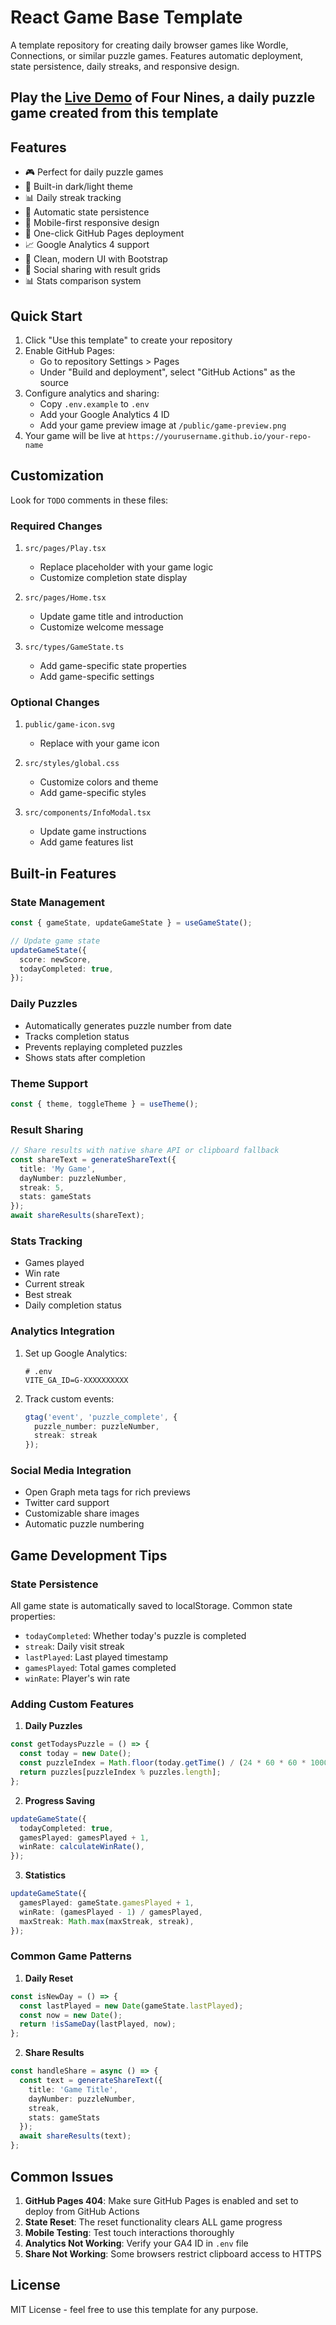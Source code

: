 # React Game Base Template

A template repository for creating daily browser games like Wordle, Connections, or similar puzzle games. Features automatic deployment, state persistence, daily streaks, and responsive design.

## Play the [Live Demo](https://burgerfun.tech/four-nines/) of Four Nines, a daily puzzle game created from this template

## Features

- 🎮 Perfect for daily puzzle games
- 🌙 Built-in dark/light theme
- 📊 Daily streak tracking
- 🔄 Automatic state persistence
- 📱 Mobile-first responsive design
- 🚀 One-click GitHub Pages deployment
- 📈 Google Analytics 4 support
- 🎨 Clean, modern UI with Bootstrap
- 🔗 Social sharing with result grids
- 📊 Stats comparison system

## Quick Start

1. Click "Use this template" to create your repository
2. Enable GitHub Pages:
   - Go to repository Settings > Pages
   - Under "Build and deployment", select "GitHub Actions" as the source
3. Configure analytics and sharing:
   - Copy `.env.example` to `.env`
   - Add your Google Analytics 4 ID
   - Add your game preview image at `/public/game-preview.png`
4. Your game will be live at `https://yourusername.github.io/your-repo-name`

## Customization

Look for `TODO` comments in these files:

### Required Changes
1. `src/pages/Play.tsx`
   - Replace placeholder with your game logic
   - Customize completion state display

2. `src/pages/Home.tsx`
   - Update game title and introduction
   - Customize welcome message

3. `src/types/GameState.ts`
   - Add game-specific state properties
   - Add game-specific settings

### Optional Changes
1. `public/game-icon.svg`
   - Replace with your game icon

2. `src/styles/global.css`
   - Customize colors and theme
   - Add game-specific styles

3. `src/components/InfoModal.tsx`
   - Update game instructions
   - Add game features list

## Built-in Features

### State Management
```typescript
const { gameState, updateGameState } = useGameState();

// Update game state
updateGameState({
  score: newScore,
  todayCompleted: true,
});
```

### Daily Puzzles
- Automatically generates puzzle number from date
- Tracks completion status
- Prevents replaying completed puzzles
- Shows stats after completion

### Theme Support
```typescript
const { theme, toggleTheme } = useTheme();
```

### Result Sharing
```typescript
// Share results with native share API or clipboard fallback
const shareText = generateShareText({
  title: 'My Game',
  dayNumber: puzzleNumber,
  streak: 5,
  stats: gameStats
});
await shareResults(shareText);
```

### Stats Tracking
- Games played
- Win rate
- Current streak
- Best streak
- Daily completion status

### Analytics Integration
1. Set up Google Analytics:
   ```env
   # .env
   VITE_GA_ID=G-XXXXXXXXXX
   ```

2. Track custom events:
   ```typescript
   gtag('event', 'puzzle_complete', {
     puzzle_number: puzzleNumber,
     streak: streak
   });
   ```

### Social Media Integration
- Open Graph meta tags for rich previews
- Twitter card support
- Customizable share images
- Automatic puzzle numbering

## Game Development Tips

### State Persistence
All game state is automatically saved to localStorage. Common state properties:
- `todayCompleted`: Whether today's puzzle is completed
- `streak`: Daily visit streak
- `lastPlayed`: Last played timestamp
- `gamesPlayed`: Total games completed
- `winRate`: Player's win rate

### Adding Custom Features

1. **Daily Puzzles**
```typescript
const getTodaysPuzzle = () => {
  const today = new Date();
  const puzzleIndex = Math.floor(today.getTime() / (24 * 60 * 60 * 1000));
  return puzzles[puzzleIndex % puzzles.length];
};
```

2. **Progress Saving**
```typescript
updateGameState({
  todayCompleted: true,
  gamesPlayed: gamesPlayed + 1,
  winRate: calculateWinRate(),
});
```

3. **Statistics**
```typescript
updateGameState({
  gamesPlayed: gameState.gamesPlayed + 1,
  winRate: (gamesPlayed - 1) / gamesPlayed,
  maxStreak: Math.max(maxStreak, streak),
});
```

### Common Game Patterns

1. **Daily Reset**
```typescript
const isNewDay = () => {
  const lastPlayed = new Date(gameState.lastPlayed);
  const now = new Date();
  return !isSameDay(lastPlayed, now);
};
```

2. **Share Results**
```typescript
const handleShare = async () => {
  const text = generateShareText({
    title: 'Game Title',
    dayNumber: puzzleNumber,
    streak,
    stats: gameStats
  });
  await shareResults(text);
};
```

## Common Issues

1. **GitHub Pages 404**: Make sure GitHub Pages is enabled and set to deploy from GitHub Actions
2. **State Reset**: The reset functionality clears ALL game progress
3. **Mobile Testing**: Test touch interactions thoroughly
4. **Analytics Not Working**: Verify your GA4 ID in `.env` file
5. **Share Not Working**: Some browsers restrict clipboard access to HTTPS

## License

MIT License - feel free to use this template for any purpose.
